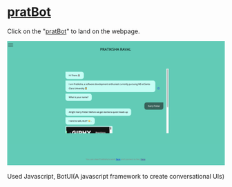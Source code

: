 # [pratBot]('https://pratiksharaval.github.io/pratBot/')

Click on the "[pratBot]('https://pratiksharaval.github.io/pratBot/')" to land on the webpage.

![Screenshot](pratbot.png)

Used Javascript, BotUI(A javascript framework to create conversational UIs)
